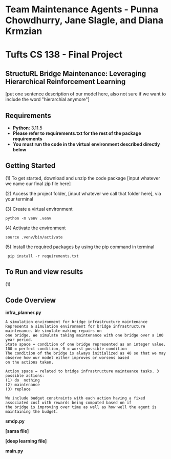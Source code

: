 # Team Maintenance Agents - Punna Chowdhurry, Jane Slagle, and Diana Krmzian
# Tufts CS 138 - Final Project


## StructuRL Bridge Maintenance: Leveraging Hierarchical Reinforcement Learning
[put one sentence description of our model here, also not sure if we want to include the word "hierarchial anymore"]

## Requirements
- **Python**: 3.11.5
- **Please refer to requirements.txt for the rest of the package requirements**
- **You must run the code in the virtual environment described directly below**

## Getting Started

(1) To get started, download and unzip the code package [input whatever we name our final zip file here]

(2) Access the project folder, [input whatever we call that folder here], via your terminal

(3) Create a virtual environment

```{.py}
python -m venv .venv
```

(4) Activate the environment

```{.py}
source .venv/bin/activate
```

(5) Install the required packages by using the pip command in terminal

```{.py}
 pip install -r requirements.txt
```

## To Run and view results

(1)

## Code Overview

**infra_planner.py**



    A simulation environment for bridge infrastructure maintenance
    Represents a simulation environment for bridge infrastructure maintenance. We simulate making repairs on 
    one bridge. We simulate taking maintenance with one bridge over a 100 year period.
    State space = condition of one bridge represented as an integer value. 100 = perfect condition, 0 = worst possible condition
    The condition of the bridge is always initialized as 40 so that we may observe how our model either improves or worsens based
    on the actions taken.

    Action space = related to bridge infrastructure mainteance tasks. 3 possible actions: 
    (1) do  nothing
    (2) maintenance
    (3) replace

    We include budget constraints with each action having a fixed associated cost with rewards being computed based on if 
    the bridge is improving over time as well as how well the agent is maintaining the budget.

**smdp.py**

**[sarsa file]**

**[deep learning file]**

**main.py**

